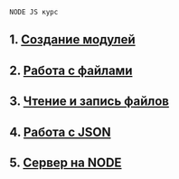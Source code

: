 ```
NODE JS курс
```
<h2>
  1. <a href="https://github.com/lilkost/NODE_COURSE/tree/main/NODE_1" style="color: currentColor;">Создание модулей</a>
</h2>
<h2>
  2. <a href="https://github.com/lilkost/NODE_COURSE/tree/main/NODE_2" style="color: currentColor;">Работа с файлами</a>
</h2>
<h2>
  3. <a href="https://github.com/lilkost/NODE_COURSE/tree/main/NODE_3" style="color: currentColor;">Чтение и запись файлов</a>
</h2>
<h2>
   4. <a href="https://github.com/lilkost/NODE_COURSE/tree/main/NODE_4" style="color: currentColor;">Работа с JSON</a>
</h2>
<h2>
   5. <a href="https://github.com/lilkost/NODE_COURSE/tree/main/NODE_4" style="color: currentColor;">Сервер на NODE</a>
</h2>
